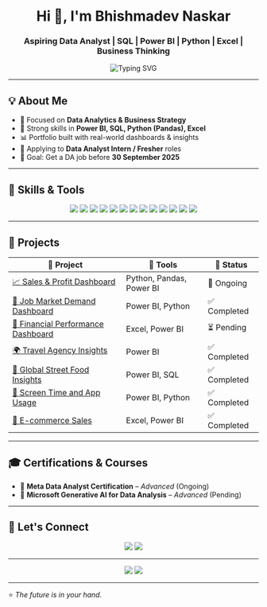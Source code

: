 <h1 align="center">Hi 👋, I'm Bhishmadev Naskar</h1>
<h3 align="center">Aspiring Data Analyst | SQL | Power BI | Python | Excel | Business Thinking</h3>

<p align="center">
  <img src="https://readme-typing-svg.demolab.com?font=Fira+Code&size=22&pause=1000&color=00C2FF&center=true&width=435&lines=Data+drives+decisions+%F0%9F%93%8A;Analytical+thinking+%2B+Business+impact+%3D+Success" alt="Typing SVG" />
</p>

---

## 💡 About Me

- 🎯 Focused on **Data Analytics & Business Strategy**  
- 🧠 Strong skills in **Power BI, SQL, Python (Pandas), Excel**
- 📊 Portfolio built with real-world dashboards & insights
- 💼 Applying to **Data Analyst Intern / Fresher** roles  
- 🎯 Goal: Get a DA job before **30 September 2025**

---

## 📌 Skills & Tools

<p align="center">
  <img src="https://img.shields.io/badge/Python-Basic-green?logo=python" />
  <img src="https://img.shields.io/badge/Pandas-Advanced-blue?logo=pandas" />
  <img src="https://img.shields.io/badge/SQL-Advanced-blue?logo=postgresql" />
  <img src="https://img.shields.io/badge/Power_BI-Advanced-yellow?logo=powerbi" />
  <img src="https://img.shields.io/badge/Excel-Intermediate-green?logo=microsoft-excel" />
  <img src="https://img.shields.io/badge/Tableau-Basic-orange?logo=tableau" />
  <img src="https://img.shields.io/badge/Seaborn_Matplotlib-Intermediate-purple" />
  <img src="https://img.shields.io/badge/Plotly-Intermediate-brightgreen" />
  <img src="https://img.shields.io/badge/Numpy-Pending-lightgrey?logo=numpy" />
  <img src="https://img.shields.io/badge/GitHub-Completed-black?logo=github" />
  <img src="https://img.shields.io/badge/Git-Pending-lightgrey?logo=git" />
  <img src="https://img.shields.io/badge/Generative_AI-Completed-blueviolet?logo=openai" />
  <img src="https://img.shields.io/badge/Business_Knowledge-Pending-lightgrey" />
</p>

---

## 📂 Projects

| 💼 Project | 📁 Tools | 📌 Status |
|-----------|----------|----------|
| [📈 Sales & Profit Dashboard](#) | Python, Pandas, Power BI | 🚧 Ongoing |
| [💼 Job Market Demand Dashboard](https://github.com/Bhishmadev2003/Job_Market_Demand_Dashboard) | Power BI, Python | ✅ Completed |
| [🏦 Financial Performance Dashboard](#) | Excel, Power BI | ⏳ Pending |
| [🌍 Travel Agency Insights](https://github.com/Bhishmadev2003/Travel_insights) | Power BI | ✅ Completed |
| [🍜 Global Street Food Insights](https://github.com/Bhishmadev2003/Global_street_food_insights) | Power BI, SQL | ✅ Completed |
| [📱 Screen Time and App Usage](https://github.com/Bhishmadev2003/screen_time_and_app_usage) | Power BI, Python | ✅ Completed |
| [🛒 E-commerce Sales](https://github.com/Bhishmadev2003/E_commerce-sales) | Excel, Power BI | ✅ Completed |

---

## 🎓 Certifications & Courses

- 📌 **Meta Data Analyst Certification** – _Advanced_ (Ongoing)
- 📌 **Microsoft Generative AI for Data Analysis** – _Advanced_ (Pending)

---

## 🔗 Let's Connect

<p align="center">
  <a href="mailto:bhishmadev2003@gmail.com"><img src="https://img.shields.io/badge/Gmail-D14836?style=flat&logo=gmail&logoColor=white" /></a>
  <a href="https://www.linkedin.com/in/bhishmadev-naskar"><img src="https://img.shields.io/badge/LinkedIn-0077B5?style=flat&logo=linkedin&logoColor=white" /></a>
</p>

---

<p align="center">
  <img src="https://github-readme-stats.vercel.app/api?username=Bhishmadev2003&show_icons=true&theme=react&hide_title=true&count_private=true" />
  <img src="https://github-readme-streak-stats.herokuapp.com/?user=Bhishmadev2003&theme=react" />
</p>

---

⭐ _The future is in your hand._
